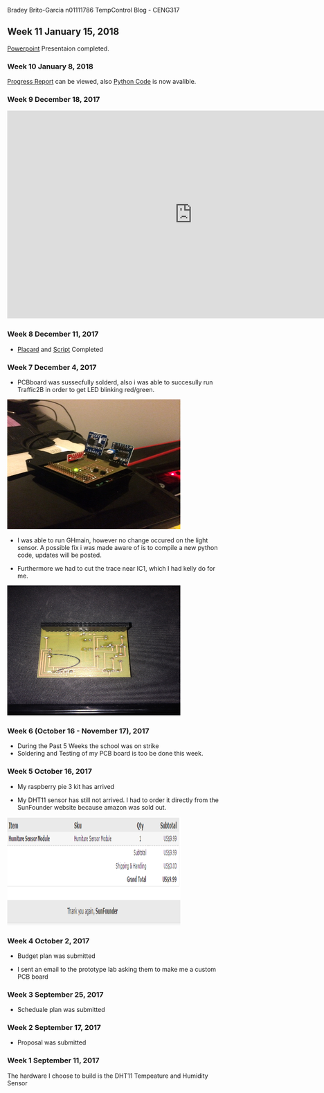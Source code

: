 Bradey Brito-Garcia n01111786
TempControl Blog - CENG317

## Week 11 January 15, 2018


<a href="https://github.com/n01111786/TempControl/blob/master/Hardware%20Presentation.pptx">Powerpoint</a> Presentaion completed.
### Week 10 January 8, 2018

<a href="https://github.com/n01111786/TempControl/blob/master/Progress%20Report%20(1).pdf">Progress Report</a> can be viewed, also <a href="https://github.com/n01111786/TempControl/blob/master/AdafruitDHT.py
">Python Code</a> is now avalible.

### Week 9 December 18, 2017

<iframe width="854" height="480" src="https://www.youtube.com/embed/nTEVJ8AnZM0" frameborder="0" gesture="media" allow="encrypted-media" allowfullscreen></iframe>

### Week 8 December 11, 2017

* <a href="https://github.com/n01111786/TempControl/blob/master/GBM%20stats%20Placard.pub">Placard</a> and <a href="https://github.com/n01111786/TempControl/blob/master/BradeyScript.docx">Script</a> Completed

### Week 7 December 4, 2017

* PCBboard was sussecfully solderd, also i was able to succesully run Traffic2B in order to get LED blinking red/green.

<img src="https://github.com/n01111786/TempControl/blob/master/pbcBOARDlight.JPG?raw=true" alt="Blink LED" width="400" height="300">

* I was able to run GHmain, however no change occured on the light sensor. A possible fix i was made aware of is to compile a new python code, updates will be posted.

* Furthermore we had to cut the trace near IC1, which I had kelly do for me.  

<img src="https://github.com/n01111786/TempControl/blob/master/backside.JPG?raw=true" alt="Back" width="400" height="300">

### Week 6 (October 16 - November 17), 2017

* During the Past 5 Weeks the school was on strike
* Soldering and Testing of my PCB board is too be done this week.

### Week 5 October 16, 2017

* My raspberry pie 3 kit has arrived 

* My DHT11 sensor has still not arrived. I had to order it directly from the SunFounder website because amazon was sold out.

<img src="https://github.com/n01111786/TempControl/blob/master/DHT11.PNG?raw=true" alt="Buying DHT11" width="400" height="250">


### Week 4 October 2, 2017

* Budget plan was submitted

* I sent an email to the prototype lab asking them to make me a custom PCB board

### Week 3 September 25, 2017

* Scheduale plan was submitted

### Week 2 September 17, 2017 

* Proposal was submitted 


### Week 1 September 11, 2017

The hardware I choose to build is the DHT11 Tempeature and Humidity Sensor
